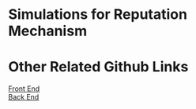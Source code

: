  # Simulations for Reputation Mechanism 

# Other Related Github Links
[Front End](https://github.com/S-Samiksha/reputation_mechanism_frontend) <br>
[Back End](https://github.com/S-Samiksha/Reputation_Mechanism) <br>
